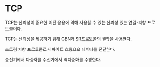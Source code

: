 # TCP

TCP는 신뢰성이 중요한 어떤 응용에 의해 사용될 수 있는 신뢰성 있는 연결-지향 프로토콜이다.

TCP는 신뢰성을 제공하기 위해 GBN과 SR프로토콜의 결합을 사용한다.

스트림 지향 프로토콜로서 바이트 흐름으오 데이터를 전달한다.

송신기에서 다중화를 수신기에서 역다중화를 수행한다.

